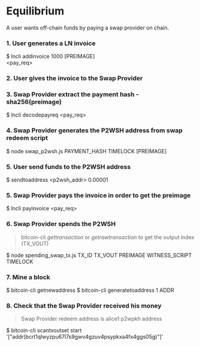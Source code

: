 # Equilibrium

A user wants off-chain funds by paying a swap provider on chain. 

### 1. User generates a LN invoice   
$ lncli addinvoice 1000 [PREIMAGE]  
<pay_req>

### 2. User gives the invoice to the Swap Provider

### 3. Swap Provider extract the payment hash - sha256(preimage)
$ lncli decodepayreq <pay_req>

### 4. Swap Provider generates the P2WSH address from swap redeem script
$ node swap_p2wsh.js PAYMENT_HASH  TIMELOCK  [PREIMAGE]

### 5. User send funds to the P2WSH address
$ sendtoaddress <p2wsh_addr> 0.00001

### 5. Swap Provider pays the invoice in order to get the preimage 
$ lncli payinvoice <pay_req>

### 6. Swap Provider spends the P2WSH
> bitcoin-cli _gettransaction_ or _getrawtransaction_ to get the output index (TX_VOUT)
   
$ node spending_swap_tx.js TX_ID  TX_VOUT  PREIMAGE  WITNESS_SCRIPT  TIMELOCK

### 7. Mine a block
$ bitcoin-cli getnewaddress
$ bitcoin-cli generatetoaddress 1 ADDR

### 8. Check that the Swap Provider received his money
> Swap Provider redeem address is alice1 p2wpkh address

$ bitcoin-cli scantxoutset start '["addr(bcrt1qlwyzpu67l7s9gwv4gzuv4psypkxa4fx4ggs05g)"]'